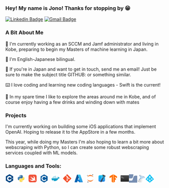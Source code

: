 ### Hey! My name is Jono! Thanks for stopping by 😁

[![Linkedin Badge](https://img.shields.io/badge/-jonoswift-blue?style=flat&logo=Linkedin&logoColor=white&link=https://www.linkedin.com/in/jono-swift-a42ba1227/)](https://www.linkedin.com/in/jono-swift-a42ba1227/)
[![Gmail Badge](https://img.shields.io/badge/-jonoswift903-c14438?style=flat&logo=Gmail&logoColor=white&link=mailto:jonoswift903@gmail.com)](mailto:jonoswift903@gmail.com)

### A Bit About Me

👷 I'm currently working as an SCCM and Jamf administrator and living in Kobe, preparing to begin my Masters of machine learning in Japan.

📖 I'm English-Japanese bilingual. 

📧 If you're in Japan and want to get in touch, send me an email! Just be sure to make the subject title GITHUB: or something similar.

⌨️ I love coding and learning new coding languages - Swift is the current!

🍻 In my spare time I like to explore the areas around me in Kobe, and of course enjoy having a few drinks and winding down with mates

### Projects

I'm currently working on building some iOS applications that implement OpenAI. Hoping to release it to the AppStore in a few months.

This year, while doing my Masters I'm also hoping to learn a bit more about webscraping with Python, so I can create some robust webscraping services coupled with ML models.

### Languages and Tools:

<img align="left" alt="CPlusPlus" width="26px" src="https://github.com/devicons/devicon/blob/master/icons/cplusplus/cplusplus-plain.svg" style="padding-right:10px;"/>
<img align="left" alt="Python" width="26px" src="https://github.com/devicons/devicon/blob/master/icons/python/python-original.svg" style="padding-right:10px;"/>
<img align="left" alt="Swift" width="26px" src="https://github.com/devicons/devicon/blob/master/icons/swift/swift-original.svg" style="padding-right:10px;"/>
<img align="left" alt="C" width="26px" src="https://github.com/devicons/devicon/blob/master/icons/c/c-plain.svg" style="padding-right:10px;"/>
<img align="left" alt="Docker" width="26px" src="https://github.com/devicons/devicon/blob/master/icons/docker/docker-plain.svg" style="padding-right:10px;"/>
<img align="left" alt="Git" width="26px" src="https://github.com/devicons/devicon/blob/master/icons/git/git-plain.svg" style="padding-right:10px;"/>
<img align="left" alt="Azure" width="26px" src="https://github.com/devicons/devicon/blob/master/icons/azure/azure-original.svg" style="padding-right:10px;"/>
<img align="left" alt="Jupyter" width="26px" src="https://github.com/devicons/devicon/blob/master/icons/jupyter/jupyter-original.svg" style="padding-right:10px;"/>
<img align="left" alt="XCode" width="26px" src="https://github.com/devicons/devicon/blob/master/icons/xcode/xcode-original.svg" style="padding-right:10px;"/>
<img align="left" alt="TensorFlow" width="26px" src="https://github.com/devicons/devicon/blob/master/icons/tensorflow/tensorflow-original.svg" style="padding-right:10px;"/>
<img align="left" alt="Bash" width="26px" src="./img/terminal.svg"/>
<img align="left" alt="Jamf" width="26px" src="./img/JAMF.svg"/>
<img align="left" alt="SCCM" width="26px" src="./img/sccm.svg"/>
<img align="left" alt="Active Directory" width="26px" src="./img/active-directory.svg"/>
